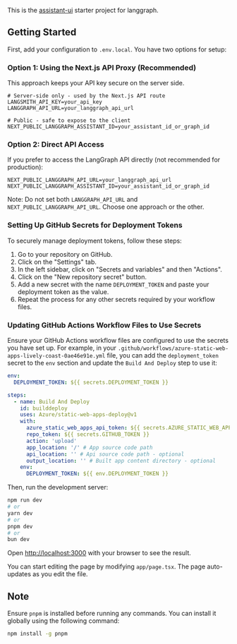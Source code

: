 This is the [assistant-ui](https://github.com/Yonom/assistant-ui) starter project for langgraph.

## Getting Started

First, add your configuration to `.env.local`. You have two options for setup:

### Option 1: Using the Next.js API Proxy (Recommended)

This approach keeps your API key secure on the server side.

```
# Server-side only - used by the Next.js API route
LANGSMITH_API_KEY=your_api_key
LANGGRAPH_API_URL=your_langgraph_api_url

# Public - safe to expose to the client
NEXT_PUBLIC_LANGGRAPH_ASSISTANT_ID=your_assistant_id_or_graph_id
```

### Option 2: Direct API Access

If you prefer to access the LangGraph API directly (not recommended for production):

```
NEXT_PUBLIC_LANGGRAPH_API_URL=your_langgraph_api_url
NEXT_PUBLIC_LANGGRAPH_ASSISTANT_ID=your_assistant_id_or_graph_id
```

Note: Do not set both `LANGGRAPH_API_URL` and `NEXT_PUBLIC_LANGGRAPH_API_URL`. Choose one approach or the other.

### Setting Up GitHub Secrets for Deployment Tokens

To securely manage deployment tokens, follow these steps:

1. Go to your repository on GitHub.
2. Click on the "Settings" tab.
3. In the left sidebar, click on "Secrets and variables" and then "Actions".
4. Click on the "New repository secret" button.
5. Add a new secret with the name `DEPLOYMENT_TOKEN` and paste your deployment token as the value.
6. Repeat the process for any other secrets required by your workflow files.

### Updating GitHub Actions Workflow Files to Use Secrets

Ensure your GitHub Actions workflow files are configured to use the secrets you have set up. For example, in your `.github/workflows/azure-static-web-apps-lively-coast-0ae46e91e.yml` file, you can add the `deployment_token` secret to the `env` section and update the `Build And Deploy` step to use it:

```yaml
env:
  DEPLOYMENT_TOKEN: ${{ secrets.DEPLOYMENT_TOKEN }}

steps:
  - name: Build And Deploy
    id: builddeploy
    uses: Azure/static-web-apps-deploy@v1
    with:
      azure_static_web_apps_api_token: ${{ secrets.AZURE_STATIC_WEB_APPS_API_TOKEN_LIVELY_COAST_0AE46E91E }}
      repo_token: ${{ secrets.GITHUB_TOKEN }}
      action: 'upload'
      app_location: '/' # App source code path
      api_location: '' # Api source code path - optional
      output_location: '' # Built app content directory - optional
    env:
      DEPLOYMENT_TOKEN: ${{ env.DEPLOYMENT_TOKEN }}
```

Then, run the development server:

```bash
npm run dev
# or
yarn dev
# or
pnpm dev
# or
bun dev
```

Open [http://localhost:3000](http://localhost:3000) with your browser to see the result.

You can start editing the page by modifying `app/page.tsx`. The page auto-updates as you edit the file.

## Note

Ensure `pnpm` is installed before running any commands. You can install it globally using the following command:

```bash
npm install -g pnpm
```
